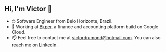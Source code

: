 ## Hi, I'm Victor 👋

* 🤓 Software Engineer from Belo Horizonte, Brazil.
* 💼 Working at [Bkper](https://bkper.com), a finance and accounting platform build on Google Cloud.
* 📫 Feel free to contact me at victordrumond@hotmail.com. You can also reach me on [LinkedIn](https://www.linkedin.com/in/victordmds/).
